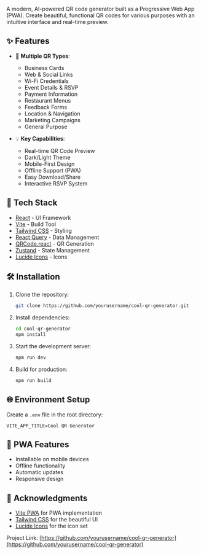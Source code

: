 A modern, AI-powered QR code generator built as a Progressive Web App (PWA). Create beautiful, functional QR codes for various purposes with an intuitive interface and real-time preview.

## ✨ Features

- 🎯 **Multiple QR Types**:
  - Business Cards
  - Web & Social Links
  - Wi-Fi Credentials
  - Event Details & RSVP
  - Payment Information
  - Restaurant Menus
  - Feedback Forms
  - Location & Navigation
  - Marketing Campaigns
  - General Purpose

- 💡 **Key Capabilities**:
  - Real-time QR Code Preview
  - Dark/Light Theme
  - Mobile-First Design
  - Offline Support (PWA)
  - Easy Download/Share
  - Interactive RSVP System

## 🚀 Tech Stack

- [React](https://reactjs.org/) - UI Framework
- [Vite](https://vitejs.dev/) - Build Tool
- [Tailwind CSS](https://tailwindcss.com/) - Styling
- [React Query](https://tanstack.com/query/latest) - Data Management
- [QRCode.react](https://www.npmjs.com/package/qrcode.react) - QR Generation
- [Zustand](https://zustand-demo.pmnd.rs/) - State Management
- [Lucide Icons](https://lucide.dev/) - Icons

## 🛠️ Installation

1. Clone the repository:
   ```bash
   git clone https://github.com/yourusername/cool-qr-generator.git
   ```

2. Install dependencies:
   ```bash
   cd cool-qr-generator
   npm install
   ```

3. Start the development server:
   ```bash
   npm run dev
   ```

4. Build for production:
   ```bash
   npm run build
   ```

## 🌐 Environment Setup

Create a `.env` file in the root directory:

```env
VITE_APP_TITLE=Cool QR Generator
```

## 📱 PWA Features

- Installable on mobile devices
- Offline functionality
- Automatic updates
- Responsive design


## 🙏 Acknowledgments

- [Vite PWA](https://vite-pwa-org.netlify.app/) for PWA implementation
- [Tailwind CSS](https://tailwindcss.com/) for the beautiful UI
- [Lucide Icons](https://lucide.dev/) for the icon set

Project Link: [https://github.com/yourusername/cool-qr-generator](https://github.com/yourusername/cool-qr-generator)

